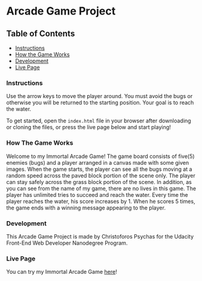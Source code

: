 # Arcade Game Project

## Table of Contents

* [Instructions](#instructions)
* [How the Game Works](#how-the-game-works)
* [Development](#development)
* [Live Page](#live-page)



### Instructions

Use the arrow keys to move the player around. You must avoid the bugs or otherwise you will be returned to the starting position. Your goal is to reach the water.

To get started, open the `index.html` file in your browser after downloading or cloning the files, or press the live page below and start playing!

### How The Game Works

Welcome to my Immortal Arcade Game!
The game board consists of five(5) enemies (bugs) and a player arranged in a canvas made with some given images. When the game starts, the player can see all the bugs moving at a random speed across the paved block portion of the scene only. The player can stay safely across the grass block portion of the scene. In addition, as you can see from the name of my game, there are no lives in this game. The player has unlimited tries to succeed and reach the water. Every time the player reaches the water, his score increases by 1. When he scores 5 times, the game ends with a winning message appearing to the player.

### Development

This Arcade Game Project is made by Christoforos Psychas for the Udacity Front-End Web Developer Nanodegree Program.

### Live Page

You can try my Immortal Arcade Game [here](https://christoforospsychas.github.io/Arcade-Game/)!
